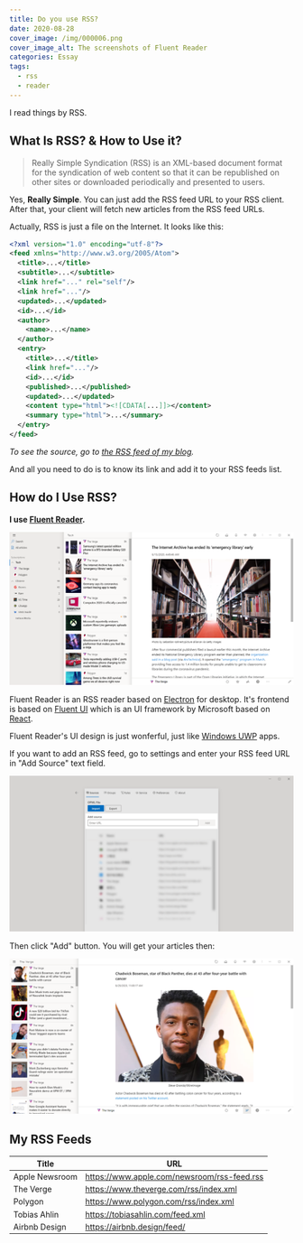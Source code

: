 ```yaml
---
title: Do you use RSS?
date: 2020-08-28
cover_image: /img/000006.png
cover_image_alt: The screenshots of Fluent Reader
categories: Essay
tags:
  - rss
  - reader
---
```


I read things by RSS.

<!-- more -->

## What Is RSS? & How to Use it?

> Really Simple Syndication (RSS) is an XML-based document format for the syndication of web content so that it can be republished on other sites or downloaded periodically and presented to users.

Yes, **Really Simple**. You can just add the RSS feed URL to your RSS client. After that, your client will fetch new articles from the RSS feed URLs.

Actually, RSS is just a file on the Internet. It looks like this:

```xml
<?xml version="1.0" encoding="utf-8"?>
<feed xmlns="http://www.w3.org/2005/Atom">
  <title>...</title>
  <subtitle>...</subtitle>
  <link href="..." rel="self"/>
  <link href="..."/>
  <updated>...</updated>
  <id>...</id>
  <author>
    <name>...</name>
  </author>
  <entry>
    <title>...</title>
    <link href="..."/>
    <id>...</id>
    <published>...</published>
    <updated>...</updated>
    <content type="html"><![CDATA[...]]></content>
    <summary type="html">...</summary>
  </entry>
</feed>
```

_To see the source, go to [the RSS feed of my blog](/atom.xml)._

And all you need to do is to know its link and add it to your RSS feeds list.

## How do I Use RSS?

**I use [Fluent Reader](https://hyliu.me/fluent-reader/).**

<div class="block-large"><img src="/img/000008.png" alt="A screenshot of the Fluent Reader"></div>

Fluent Reader is an RSS reader based on [Electron](https://www.electronjs.org/) for desktop. It's frontend is based on [Fluent UI](https://github.com/microsoft/fluentui) which is an UI framework by Microsoft based on [React](https://reactjs.org/).

Fluent Reader's UI design is just wonferful, just like [Windows UWP](https://docs.microsoft.com/en-us/windows/uwp/) apps.

If you want to add an RSS feed, go to settings and enter your RSS feed URL in "Add Source" text field.

<div class="block-large"><img src="/img/000010.png" alt="A screenshot of the settings page"></div>

Then click "Add" button. You will get your articles then:

<div class="block-large"><img src="/img/000011.png" alt="A screenshot of what you will get then"></div>

## My RSS Feeds

| Title | URL |
| --- | --- |
| Apple Newsroom | https://www.apple.com/newsroom/rss-feed.rss |
| The Verge | https://www.theverge.com/rss/index.xml |
| Polygon | https://www.polygon.com/rss/index.xml |
| Tobias Ahlin | https://tobiasahlin.com/feed.xml |
| Airbnb Design | https://airbnb.design/feed/ |
